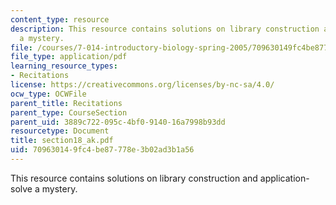 ```yaml
---
content_type: resource
description: This resource contains solutions on library construction and application-solve
  a mystery.
file: /courses/7-014-introductory-biology-spring-2005/709630149fc4be87778e3b02ad3b1a56_section18_ak.pdf
file_type: application/pdf
learning_resource_types:
- Recitations
license: https://creativecommons.org/licenses/by-nc-sa/4.0/
ocw_type: OCWFile
parent_title: Recitations
parent_type: CourseSection
parent_uid: 3889c722-095c-4bf0-9140-16a7998b93dd
resourcetype: Document
title: section18_ak.pdf
uid: 70963014-9fc4-be87-778e-3b02ad3b1a56
---
```

This resource contains solutions on library construction and application-solve a mystery.